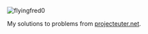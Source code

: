 ![flyingfred0](https://projecteuler.net/profile/flyingfred0.png)

My solutions to problems from [projecteuter.net](https://projecteuler.net/).
